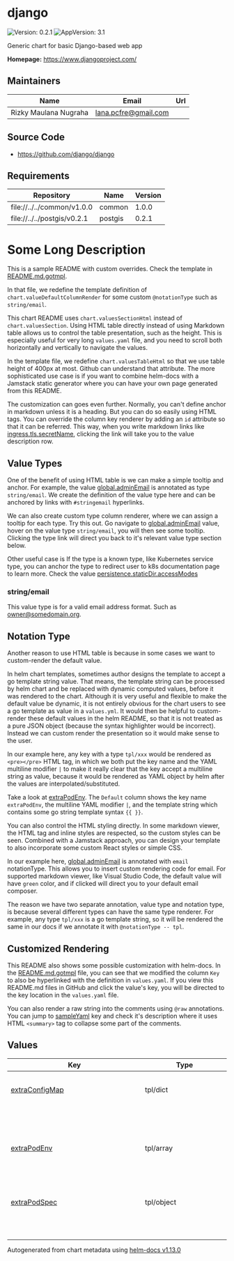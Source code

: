 # django

![Version: 0.2.1](https://img.shields.io/badge/Version-0.2.1-informational?style=flat-square) ![AppVersion: 3.1](https://img.shields.io/badge/AppVersion-3.1-informational?style=flat-square)

Generic chart for basic Django-based web app

**Homepage:** <https://www.djangoproject.com/>

## Maintainers

| Name | Email | Url |
| ---- | ------ | --- |
| Rizky Maulana Nugraha | <lana.pcfre@gmail.com> |  |

## Source Code

* <https://github.com/django/django>

## Requirements

| Repository | Name | Version |
|------------|------|---------|
| file://../../common/v1.0.0 | common | 1.0.0 |
| file://../../postgis/v0.2.1 | postgis | 0.2.1 |

# Some Long Description

This is a sample README with custom overrides.
Check the template in [README.md.gotmpl](README.md.gotmpl).

In that file, we redefine the template definition of `chart.valueDefaultColumnRender`
for some custom `@notationType` such as `string/email`.

This chart README uses `chart.valuesSectionHtml` instead of `chart.valuesSection`.
Using HTML table directly instead of using Markdown table allows us to control the table
presentation, such as the height. This is especially useful for very long `values.yaml` file,
and you need to scroll both horizontally and vertically to navigate the values.

In the template file, we redefine `chart.valuesTableHtml` so that we use table height of
400px at most. Github can understand that attribute. The more sophisticated use case is if you
want to combine helm-docs with a Jamstack static generator where you can have your own page generated
from this README.

The customization can goes even further. Normally, you can't define anchor in markdown unless it is a heading. But you can do so easily using HTML tags.
You can override the column key renderer by adding an `id` attribute so that it can be referred.
This way, when you write markdown links like [ingress.tls.secretName](#ingress--tls--secretName), clicking the link
will take you to the value description row.

## Value Types

One of the benefit of using HTML table is we can make a simple tooltip and anchor.
For example, the value [global.adminEmail](#global--adminEmail) is annotated as type `string/email`. We create
the definition of the value type here and can be anchored by links with `#stringemail` hyperlinks.

We can also create custom type column renderer, where we can assign a tooltip for each type.
Try this out. Go navigate to [global.adminEmail](#global--adminEmail) value, hover on the value type `string/email`, you will then see
some tooltip. Clicking the type link will direct you back to it's relevant value type section below.

Other useful case is If the type is a known type, like
Kubernetes service type, you can anchor the type to redirect user to k8s documentation page to learn more.
Check the value [persistence.staticDir.accessModes](#persistence--staticDir--accessModes)

### string/email

This value type is for a valid email address format. Such as owner@somedomain.org.

## Notation Type

Another reason to use HTML table is because in some cases we want to custom-render the default value.

In helm chart templates, sometimes author designs the template to accept a go template string value.
That means, the template string can be processed by helm chart and be replaced with dynamic computed values, before it was
rendered to the chart. Although it is very useful and flexible to make the default value be dynamic,
it is not entirely obvious for the chart users to see a go template as value in a `values.yml`.
It would then be helpful to custom-render these default values in the helm README, so that it is not
treated as a pure JSON object (because the syntax highlighter would be incorrect).
Instead we can custom render the presentation so it would make sense to the user.

In our example here, any key with a type `tpl/xxx` would be rendered as `<pre></pre>`
HTML tag, in which we both put the key name and the YAML multiline modifier `|` to make
it really clear that the key accept a multiline string as value, because it would be rendered as
YAML object by helm after the values are interpolated/substituted.

Take a look at [extraPodEnv](#extraPodEnv). The `Default` column shows the key name `extraPodEnv`, the multiline YAML
modifier `|`, and the template string which contains some go string template syntax `{{ }}`.

You can also control the HTML styling directly. In some markdown viewer, the HTML tag and inline styles
are respected, so the custom styles can be seen. Combined with a Jamstack approach, you can
design your template to also incorporate some custom React styles or simple CSS.

In our example here, [global.adminEmail](#global--adminEmail) is annotated with `email` notationType.
This allows you to insert custom rendering code for email. For supported markdown viewer, like Visual Studio Code,
the default value will have `green` color, and if clicked will direct you to your default email composer.

The reason we have two separate annotation, value type and notation type, is because several different types
can have the same type renderer. For example, any type `tpl/xxx` is a go template string, so it will be rendered the same
in our docs if we annotate it with `@notationType -- tpl`.

## Customized Rendering

This README also shows some possible customization with helm-docs. In the [README.md.gotmpl](README.md.gotmpl)
file, you can see that we modified the column `Key` to also be hyperlinked with the definition in `values.yaml`.
If you view this README.md files in GitHub and click the value's key, you will be directed to the
key location in the `values.yaml` file.

You can also render a raw string into the comments using `@raw` annotations.
You can jump to [sampleYaml](#sampleYaml) key and check it's description where it
uses HTML `<summary>` tag to collapse some part of the comments.

## Values

<table height="400px" >
	<thead>
		<th>Key</th>
		<th>Type</th>
		<th>Default</th>
		<th>Description</th>
	</thead>
	<tbody>
		<tr>
			<td id="extraConfigMap"><a href="./values.yaml#L111">extraConfigMap</a></td>
			<td>
tpl/dict
</td>
			<td>
				<div style="max-width: 300px;">
<pre lang="tpl">
extraConfigMap: |
 
</pre>
</div>
			</td>
			<td>Define this for extra config map to be included in django-shared-config</td>
		</tr>
		<tr>
			<td id="extraPodEnv"><a href="./values.yaml#L88">extraPodEnv</a></td>
			<td>
tpl/array
</td>
			<td>
				<div style="max-width: 300px;">
<pre lang="tpl">
extraPodEnv: |
  - name: DJANGO_SETTINGS_MODULE
    value: "django.settings"
  - name: DEBUG
    value: {{ .Values.global.debug | quote }}
  - name: ROOT_URLCONF
    value: {{ .Values.global.rootURLConf | quote }}
  - name: MAIN_APP_NAME
    value: {{ .Values.global.mainAppName | quote }}
 
</pre>
</div>
			</td>
			<td>Define this for extra Django environment variables</td>
		</tr>
		<tr>
			<td id="extraPodSpec"><a href="./values.yaml#L100">extraPodSpec</a></td>
			<td>
tpl/object
</td>
			<td>
				<div style="max-width: 300px;">
<pre lang="tpl">
extraPodSpec: |
 
</pre>
</div>
			</td>
			<td>This will be evaluated as pod spec</td>
		</tr>
		<tr>
			<td id="extraSecret"><a href="./values.yaml#L106">extraSecret</a></td>
			<td>
tpl/dict
</td>
			<td>
				<div style="max-width: 300px;">
<pre lang="tpl">
extraSecret: |
 
</pre>
</div>
			</td>
			<td>Define this for extra secrets to be included in django-shared-secret secret</td>
		</tr>
		<tr>
			<td id="extraVolume"><a href="./values.yaml#L125">extraVolume</a></td>
			<td>
tpl/array
</td>
			<td>
				<div style="max-width: 300px;">
<pre lang="tpl">
extraVolume: |
 
</pre>
</div>
			</td>
			<td>Define this for extra volume (in pair with extraVolumeMounts)</td>
		</tr>
		<tr>
			<td id="extraVolumeMounts"><a href="./values.yaml#L116">extraVolumeMounts</a></td>
			<td>
tpl/array
</td>
			<td>
				<div style="max-width: 300px;">
<pre lang="tpl">
extraVolumeMounts: |
 
</pre>
</div>
			</td>
			<td>Define this for extra volume mounts in the pod</td>
		</tr>
		<tr>
			<td id="global"><a href="./values.yaml#L14">global</a></td>
			<td>
object
</td>
			<td>
				<div style="max-width: 300px;">
<pre lang="json">
{
  "adminEmail": "admin@localhost",
  "adminPassword": {
    "value": null,
    "valueFrom": {
      "secretKeyRef": {
        "key": "admin-password",
        "name": null
      }
    }
  },
  "adminUser": "admin",
  "databaseHost": "postgis",
  "databaseName": "django",
  "databasePassword": {
    "value": null,
    "valueFrom": {
      "secretKeyRef": {
        "key": "database-password",
        "name": null
      }
    }
  },
  "databasePort": 5432,
  "databaseUsername": "django_db_user",
  "debug": "False",
  "djangoArgs": "[\"uwsgi\",\"--chdir=${REPO_ROOT}\",\"--module=${MAIN_APP_NAME}.wsgi\",\"--socket=:8000\",\"--http=0.0.0.0:8080\",\"--processes=5\",\"--buffer-size=8192\"]\n",
  "djangoCommand": "[\"/opt/django/scripts/docker-entrypoint.sh\"]\n",
  "djangoSecretKey": {
    "value": null,
    "valueFrom": {
      "secretKeyRef": {
        "key": "django-secret",
        "name": null
      }
    }
  },
  "djangoSettingsModule": "django.settings",
  "existingSecret": "",
  "mainAppName": "django",
  "mediaRoot": "/opt/django/media",
  "nameOverride": "django",
  "rootURLConf": "django.urls",
  "sharedSecretName": "django-shared-secret",
  "siteName": "django",
  "staticRoot": "/opt/django/static"
}
</pre>
</div>
			</td>
			<td>This key name is used for service interconnection between subcharts and parent charts.</td>
		</tr>
		<tr>
			<td id="global--adminEmail"><a href="./values.yaml#L43">global.adminEmail</a></td>
			<td>
<a href="#stringemail" title="
This value type is for a valid email address format. Such as owner@somedomain.org.">string/email</a>
</td>
			<td>
				<div style="max-width: 300px;">
<a href="mailto:admin@localhost" style="color: green;">"admin@localhost"</a>
</div>
			</td>
			<td>Default admin email sender</td>
		</tr>
		<tr>
			<td id="global--adminPassword--value"><a href="./values.yaml#L36">global.adminPassword.value</a></td>
			<td>
string
</td>
			<td>
				<div style="max-width: 300px;">
<pre lang="json">
null
</pre>
</div>
			</td>
			<td>Specify this password value. If not, it will be autogenerated everytime chart upgraded</td>
		</tr>
		<tr>
			<td id="global--adminUser"><a href="./values.yaml#L33">global.adminUser</a></td>
			<td>
string
</td>
			<td>
				<div style="max-width: 300px;">
<pre lang="json">
"admin"
</pre>
</div>
			</td>
			<td>Default super user admin username</td>
		</tr>
		<tr>
			<td id="global--databaseHost"><a href="./values.yaml#L63">global.databaseHost</a></td>
			<td>
string
</td>
			<td>
				<div style="max-width: 300px;">
<pre lang="json">
"postgis"
</pre>
</div>
			</td>
			<td>Django database host location. By default this chart can generate standard postgres chart. So you can leave it as default. If you use external backend,  you must provide the value</td>
		</tr>
		<tr>
			<td id="global--databaseName"><a href="./values.yaml#L61">global.databaseName</a></td>
			<td>
string
</td>
			<td>
				<div style="max-width: 300px;">
<pre lang="json">
"django"
</pre>
</div>
			</td>
			<td>Django database name</td>
		</tr>
		<tr>
			<td id="global--databasePassword--value"><a href="./values.yaml#L55">global.databasePassword.value</a></td>
			<td>
string
</td>
			<td>
				<div style="max-width: 300px;">
<pre lang="json">
null
</pre>
</div>
			</td>
			<td>Specify this password value. If not, it will be autogenerated everytime chart upgraded. If you use external backend, you must provide the value</td>
		</tr>
		<tr>
			<td id="global--databasePort"><a href="./values.yaml#L65">global.databasePort</a></td>
			<td>
int
</td>
			<td>
				<div style="max-width: 300px;">
<pre lang="json">
5432
</pre>
</div>
			</td>
			<td>Django database port. By default this chart can generate standard postgres chart. So you can leave it as default. If you use external backend,  you must provide the value</td>
		</tr>
		<tr>
			<td id="global--databaseUsername"><a href="./values.yaml#L52">global.databaseUsername</a></td>
			<td>
string
</td>
			<td>
				<div style="max-width: 300px;">
<pre lang="json">
"django_db_user"
</pre>
</div>
			</td>
			<td>Database username backend to connect to. If you use external backend, provide the value</td>
		</tr>
		<tr>
			<td id="global--debug"><a href="./values.yaml#L67">global.debug</a></td>
			<td>
string
</td>
			<td>
				<div style="max-width: 300px;">
<pre lang="json">
"False"
</pre>
</div>
			</td>
			<td>Python boolean literal, this will correspond to `DEBUG` environment variable inside the Django container. Useful as a debug switch.</td>
		</tr>
		<tr>
			<td id="global--djangoArgs"><a href="./values.yaml#L30">global.djangoArgs</a></td>
			<td>
tpl/array
</td>
			<td>
				<div style="max-width: 300px;">
<pre lang="tpl">
global.djangoArgs: |
  ["uwsgi","--chdir=${REPO_ROOT}","--module=${MAIN_APP_NAME}.wsgi","--socket=:8000","--http=0.0.0.0:8080","--processes=5","--buffer-size=8192"]
 
</pre>
</div>
			</td>
			<td>The django command args to be passed to entrypoint command</td>
		</tr>
		<tr>
			<td id="global--djangoCommand"><a href="./values.yaml#L26">global.djangoCommand</a></td>
			<td>
tpl/array
</td>
			<td>
				<div style="max-width: 300px;">
<pre lang="tpl">
global.djangoCommand: |
  ["/opt/django/scripts/docker-entrypoint.sh"]
 
</pre>
</div>
			</td>
			<td>The django entrypoint command to execute</td>
		</tr>
		<tr>
			<td id="global--djangoSecretKey--value"><a href="./values.yaml#L46">global.djangoSecretKey.value</a></td>
			<td>
string
</td>
			<td>
				<div style="max-width: 300px;">
<pre lang="json">
null
</pre>
</div>
			</td>
			<td>Specify this Django Secret string value. If not, it will be autogenerated everytime chart upgraded</td>
		</tr>
		<tr>
			<td id="global--djangoSettingsModule"><a href="./values.yaml#L71">global.djangoSettingsModule</a></td>
			<td>
string
</td>
			<td>
				<div style="max-width: 300px;">
<pre lang="json">
"django.settings"
</pre>
</div>
			</td>
			<td>Django settings module to be used</td>
		</tr>
		<tr>
			<td id="global--existingSecret"><a href="./values.yaml#L18">global.existingSecret</a></td>
			<td>
tpl/string
</td>
			<td>
				<div style="max-width: 300px;">
<pre lang="tpl">
global.existingSecret: |
 
</pre>
</div>
			</td>
			<td>Name of existing secret</td>
		</tr>
		<tr>
			<td id="global--mainAppName"><a href="./values.yaml#L69">global.mainAppName</a></td>
			<td>
string
</td>
			<td>
				<div style="max-width: 300px;">
<pre lang="json">
"django"
</pre>
</div>
			</td>
			<td>The main app name to execute. Affects which settings, wsgi, and rootURL to use.</td>
		</tr>
		<tr>
			<td id="global--mediaRoot"><a href="./values.yaml#L77">global.mediaRoot</a></td>
			<td>
path
</td>
			<td>
				<div style="max-width: 300px;">
<pre lang="json">
"/opt/django/media"
</pre>
</div>
			</td>
			<td>Location to the media directory</td>
		</tr>
		<tr>
			<td id="global--rootURLConf"><a href="./values.yaml#L73">global.rootURLConf</a></td>
			<td>
string
</td>
			<td>
				<div style="max-width: 300px;">
<pre lang="json">
"django.urls"
</pre>
</div>
			</td>
			<td>Django root URL conf to be used</td>
		</tr>
		<tr>
			<td id="global--sharedSecretName"><a href="./values.yaml#L20">global.sharedSecretName</a></td>
			<td>
string
</td>
			<td>
				<div style="max-width: 300px;">
<pre lang="json">
"django-shared-secret"
</pre>
</div>
			</td>
			<td>Name of shared secret store that will be generated</td>
		</tr>
		<tr>
			<td id="global--siteName"><a href="./values.yaml#L23">global.siteName</a></td>
			<td>
string
</td>
			<td>
				<div style="max-width: 300px;">
<pre lang="json">
"django"
</pre>
</div>
			</td>
			<td>The site name. It will be used to construct url such as http://django/</td>
		</tr>
		<tr>
			<td id="global--staticRoot"><a href="./values.yaml#L75">global.staticRoot</a></td>
			<td>
path
</td>
			<td>
				<div style="max-width: 300px;">
<pre lang="json">
"/opt/django/static"
</pre>
</div>
			</td>
			<td>Location to the static directory</td>
		</tr>
		<tr>
			<td id="image"><a href="./values.yaml#L2">image</a></td>
			<td>
object
</td>
			<td>
				<div style="max-width: 300px;">
<pre lang="json">
{
  "pullPolicy": "IfNotPresent",
  "registry": "docker.io",
  "repository": "lucernae/django-sample",
  "tag": "3.1"
}
</pre>
</div>
			</td>
			<td>Image map</td>
		</tr>
		<tr>
			<td id="image--pullPolicy"><a href="./values.yaml#L10">image.pullPolicy</a></td>
			<td>
string
</td>
			<td>
				<div style="max-width: 300px;">
<pre lang="json">
"IfNotPresent"
</pre>
</div>
			</td>
			<td>Image pullPolicy</td>
		</tr>
		<tr>
			<td id="image--registry"><a href="./values.yaml#L4">image.registry</a></td>
			<td>
string
</td>
			<td>
				<div style="max-width: 300px;">
<pre lang="json">
"docker.io"
</pre>
</div>
			</td>
			<td>Image registry</td>
		</tr>
		<tr>
			<td id="image--repository"><a href="./values.yaml#L6">image.repository</a></td>
			<td>
string
</td>
			<td>
				<div style="max-width: 300px;">
<pre lang="json">
"lucernae/django-sample"
</pre>
</div>
			</td>
			<td>Image repository</td>
		</tr>
		<tr>
			<td id="image--tag"><a href="./values.yaml#L8">image.tag</a></td>
			<td>
string
</td>
			<td>
				<div style="max-width: 300px;">
<pre lang="json">
"3.1"
</pre>
</div>
			</td>
			<td>Image tag</td>
		</tr>
		<tr>
			<td id="ingress--annotations"><a href="./values.yaml#L155">ingress.annotations</a></td>
			<td>
dict
</td>
			<td>
				<div style="max-width: 300px;">
<pre lang="json">
{}
</pre>
</div>
			</td>
			<td>Custom Ingress annotations</td>
		</tr>
		<tr>
			<td id="ingress--enabled"><a href="./values.yaml#L150">ingress.enabled</a></td>
			<td>
bool
</td>
			<td>
				<div style="max-width: 300px;">
<pre lang="json">
false
</pre>
</div>
			</td>
			<td>Set to true to generate Ingress resource</td>
		</tr>
		<tr>
			<td id="ingress--host"><a href="./values.yaml#L153">ingress.host</a></td>
			<td>
tpl/string
</td>
			<td>
				<div style="max-width: 300px;">
<pre lang="tpl">
ingress.host: |
 
</pre>
</div>
			</td>
			<td>Set custom host name. (DNS name convention)</td>
		</tr>
		<tr>
			<td id="ingress--labels"><a href="./values.yaml#L157">ingress.labels</a></td>
			<td>
dict
</td>
			<td>
				<div style="max-width: 300px;">
<pre lang="json">
{}
</pre>
</div>
			</td>
			<td>Custom Ingress labels</td>
		</tr>
		<tr>
			<td id="ingress--tls--enabled"><a href="./values.yaml#L160">ingress.tls.enabled</a></td>
			<td>
bool
</td>
			<td>
				<div style="max-width: 300px;">
<pre lang="json">
false
</pre>
</div>
			</td>
			<td>Set to true to enable HTTPS</td>
		</tr>
		<tr>
			<td id="ingress--tls--secretName"><a href="./values.yaml#L162">ingress.tls.secretName</a></td>
			<td>
string
</td>
			<td>
				<div style="max-width: 300px;">
<pre lang="json">
"django-tls"
</pre>
</div>
			</td>
			<td>You must provide a secret name where the TLS cert is stored</td>
		</tr>
		<tr>
			<td id="labels"><a href="./values.yaml#L81">labels</a></td>
			<td>
map
</td>
			<td>
				<div style="max-width: 300px;">
<pre lang="yaml">
user/workload: "true"
client-name: "my-boss"
project-name: "awesome-project"

</pre>
</div>
			</td>
			<td>The deployment label</td>
		</tr>
		<tr>
			<td id="persistence--mediaDir--accessModes[0]"><a href="./values.yaml#L199">persistence.mediaDir.accessModes[0]</a></td>
			<td>
string
</td>
			<td>
				<div style="max-width: 300px;">
<pre lang="json">
"ReadWriteOnce"
</pre>
</div>
			</td>
			<td></td>
		</tr>
		<tr>
			<td id="persistence--mediaDir--annotations"><a href="./values.yaml#L200">persistence.mediaDir.annotations</a></td>
			<td>
object
</td>
			<td>
				<div style="max-width: 300px;">
<pre lang="json">
{}
</pre>
</div>
			</td>
			<td></td>
		</tr>
		<tr>
			<td id="persistence--mediaDir--enabled"><a href="./values.yaml#L193">persistence.mediaDir.enabled</a></td>
			<td>
bool
</td>
			<td>
				<div style="max-width: 300px;">
<pre lang="json">
true
</pre>
</div>
			</td>
			<td>Allow persistence</td>
		</tr>
		<tr>
			<td id="persistence--mediaDir--existingClaim"><a href="./values.yaml#L194">persistence.mediaDir.existingClaim</a></td>
			<td>
bool
</td>
			<td>
				<div style="max-width: 300px;">
<pre lang="json">
false
</pre>
</div>
			</td>
			<td></td>
		</tr>
		<tr>
			<td id="persistence--mediaDir--mountPath"><a href="./values.yaml#L195">persistence.mediaDir.mountPath</a></td>
			<td>
string
</td>
			<td>
				<div style="max-width: 300px;">
<pre lang="json">
"/opt/django/media"
</pre>
</div>
			</td>
			<td></td>
		</tr>
		<tr>
			<td id="persistence--mediaDir--size"><a href="./values.yaml#L197">persistence.mediaDir.size</a></td>
			<td>
string
</td>
			<td>
				<div style="max-width: 300px;">
<pre lang="json">
"8Gi"
</pre>
</div>
			</td>
			<td></td>
		</tr>
		<tr>
			<td id="persistence--mediaDir--subPath"><a href="./values.yaml#L196">persistence.mediaDir.subPath</a></td>
			<td>
string
</td>
			<td>
				<div style="max-width: 300px;">
<pre lang="json">
"media"
</pre>
</div>
			</td>
			<td></td>
		</tr>
		<tr>
			<td id="persistence--staticDir--accessModes"><a href="./values.yaml#L188">persistence.staticDir.accessModes</a></td>
			<td>
<a target="_blank"
   href="https://kubernetes.io/docs/concepts/storage/persistent-volumes/#access-modes"
   >k8s/storage/persistent-volume/access-modes</a>
</td>
			<td>
				<div style="max-width: 300px;">
<pre lang="yaml">
- ReadWriteOnce

</pre>
</div>
			</td>
			<td>Static Dir access modes</td>
		</tr>
		<tr>
			<td id="persistence--staticDir--annotations"><a href="./values.yaml#L190">persistence.staticDir.annotations</a></td>
			<td>
object
</td>
			<td>
				<div style="max-width: 300px;">
<pre lang="json">
{}
</pre>
</div>
			</td>
			<td></td>
		</tr>
		<tr>
			<td id="persistence--staticDir--enabled"><a href="./values.yaml#L181">persistence.staticDir.enabled</a></td>
			<td>
bool
</td>
			<td>
				<div style="max-width: 300px;">
<pre lang="json">
true
</pre>
</div>
			</td>
			<td>Allow persistence</td>
		</tr>
		<tr>
			<td id="persistence--staticDir--existingClaim"><a href="./values.yaml#L182">persistence.staticDir.existingClaim</a></td>
			<td>
bool
</td>
			<td>
				<div style="max-width: 300px;">
<pre lang="json">
false
</pre>
</div>
			</td>
			<td></td>
		</tr>
		<tr>
			<td id="persistence--staticDir--mountPath"><a href="./values.yaml#L183">persistence.staticDir.mountPath</a></td>
			<td>
string
</td>
			<td>
				<div style="max-width: 300px;">
<pre lang="json">
"/opt/django/static"
</pre>
</div>
			</td>
			<td></td>
		</tr>
		<tr>
			<td id="persistence--staticDir--size"><a href="./values.yaml#L185">persistence.staticDir.size</a></td>
			<td>
string
</td>
			<td>
				<div style="max-width: 300px;">
<pre lang="json">
"8Gi"
</pre>
</div>
			</td>
			<td></td>
		</tr>
		<tr>
			<td id="persistence--staticDir--subPath"><a href="./values.yaml#L184">persistence.staticDir.subPath</a></td>
			<td>
string
</td>
			<td>
				<div style="max-width: 300px;">
<pre lang="json">
"static"
</pre>
</div>
			</td>
			<td></td>
		</tr>
		<tr>
			<td id="postgis--enabled"><a href="./values.yaml#L170">postgis.enabled</a></td>
			<td>
bool
</td>
			<td>
				<div style="max-width: 300px;">
<pre lang="json">
true
</pre>
</div>
			</td>
			<td>Enable postgis as database backend by default. Set to false if using different external backend.</td>
		</tr>
		<tr>
			<td id="postgis--existingSecret"><a href="./values.yaml#L174">postgis.existingSecret</a></td>
			<td>
tpl/string
</td>
			<td>
				<div style="max-width: 300px;">
<pre lang="tpl">
postgis.existingSecret: |
  {{ include "common.sharedSecretName" . | quote -}}
 
</pre>
</div>
			</td>
			<td>Existing secret to be used</td>
		</tr>
		<tr>
			<td id="probe"><a href="./values.yaml#L166">probe</a></td>
			<td>
tpl/object
</td>
			<td>
				<div style="max-width: 300px;">
<pre lang="tpl">
probe: |
 
</pre>
</div>
			</td>
			<td>Probe can be overridden</td>
		</tr>
		<tr>
			<td id="sampleYaml"><a href="./values.yaml#L227">sampleYaml</a></td>
			<td>
dict
</td>
			<td>
				<div style="max-width: 300px;">
<pre lang="json">
{}
</pre>
</div>
			</td>
			<td>Values with long description
Sometimes you need a very long description
for your values.

Any comment section for a given key with **@raw** attribute
will be treated as raw string and stored as is.
Since it generates in Markdown format, you can do something like this:

```yaml
hello:
  bar: true
```

Markdown also accept subset of HTML tags. So you can also do this:

<details>
<summary>+Expand</summary>

```bash
execute some command
```

</details></td>
		</tr>
		<tr>
			<td id="service--annotations"><a href="./values.yaml#L146">service.annotations</a></td>
			<td>
dict
</td>
			<td>
				<div style="max-width: 300px;">
<pre lang="json">
{}
</pre>
</div>
			</td>
			<td>Extra service annotations</td>
		</tr>
		<tr>
			<td id="service--clusterIP"><a href="./values.yaml#L135">service.clusterIP</a></td>
			<td>
string
</td>
			<td>
				<div style="max-width: 300px;">
<pre lang="json">
""
</pre>
</div>
			</td>
			<td>Specify `None` for headless service. Otherwise, leave them be.</td>
		</tr>
		<tr>
			<td id="service--externalIPs"><a href="./values.yaml#L138">service.externalIPs</a></td>
			<td>
tpl/array
</td>
			<td>
				<div style="max-width: 300px;">
<pre lang="tpl">
service.externalIPs: |
 
</pre>
</div>
			</td>
			<td>Specify for LoadBalancer service type</td>
		</tr>
		<tr>
			<td id="service--nodePort"><a href="./values.yaml#L143">service.nodePort</a></td>
			<td>
int
</td>
			<td>
				<div style="max-width: 300px;">
<pre lang="json">
null
</pre>
</div>
			</td>
			<td>Specify node port, for NodePort service type</td>
		</tr>
		<tr>
			<td id="service--port"><a href="./values.yaml#L140">service.port</a></td>
			<td>
int
</td>
			<td>
				<div style="max-width: 300px;">
<pre lang="json">
80
</pre>
</div>
			</td>
			<td>Specify service port</td>
		</tr>
		<tr>
			<td id="service--type"><a href="./values.yaml#L133">service.type</a></td>
			<td>
string
</td>
			<td>
				<div style="max-width: 300px;">
<pre lang="json">
"ClusterIP"
</pre>
</div>
			</td>
			<td>Define k8s service for Django.</td>
		</tr>
	</tbody>
</table>

----------------------------------------------
Autogenerated from chart metadata using [helm-docs v1.13.0](https://github.com/norwoodj/helm-docs/releases/v1.13.0)
